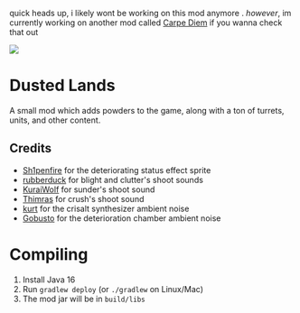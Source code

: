 quick heads up, i likely wont be working on this mod anymore . *however*, im currently working on another mod called [Carpe Diem](https://github.com/stillwaterkay/carpe-diem) if you wanna check that out

![](https://github.com/KayyAyeAre/Dusted-Lands/blob/main/assets/banner.png) 
# Dusted Lands
A small mod which adds powders to the game, along with a ton of turrets, units, and other content.
## Credits
- [Sh1penfire](https://github.com/Sh1penfire) for the deteriorating status effect sprite
- [rubberduck](https://opengameart.org/users/rubberduck) for blight and clutter's shoot sounds
- [KuraiWolf](https://opengameart.org/users/kuraiwolf) for sunder's shoot sound
- [Thimras](https://opengameart.org/users/thimras) for crush's shoot sound
- [kurt](https://opengameart.org/users/kurt) for the crisalt synthesizer ambient noise
- [Gobusto](https://opengameart.org/users/gobusto) for the deterioration chamber ambient noise
# Compiling
1. Install Java 16
2. Run `gradlew deploy` (or `./gradlew` on Linux/Mac) 
3. The mod jar will be in `build/libs`
